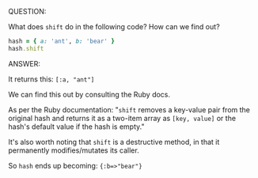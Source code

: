 QUESTION:

What does `shift` do in the following code? How can we find out?
```ruby
hash = { a: 'ant', b: 'bear' }
hash.shift
```

ANSWER:

It returns this:
```[:a, "ant"]```

We can find this out by consulting the Ruby docs.

As per the Ruby documentation: "`shift` removes a key-value pair from
the original hash and returns it as a two-item array as `[key, value]`
or the hash's default value if the hash is empty."

It's also worth noting that `shift` is a destructive method, in that
it permanently modifies/mutates its caller.

So `hash` ends up becoming:
```{:b=>"bear"}```
